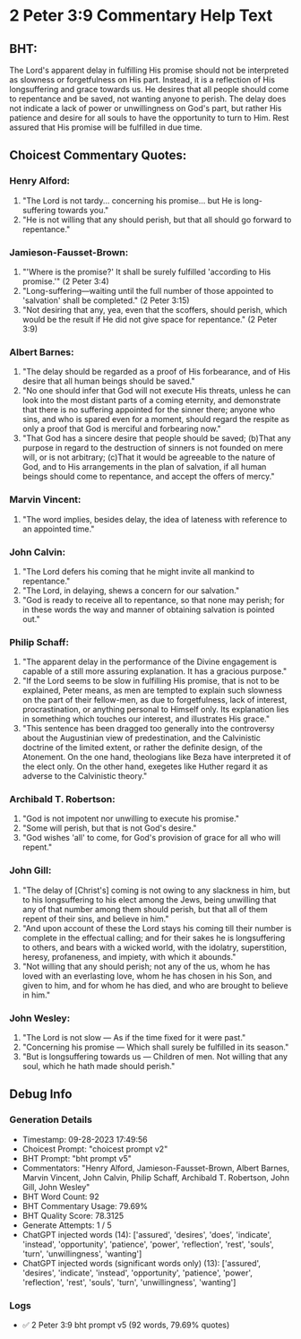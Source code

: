 # 2 Peter 3:9 Commentary Help Text

## BHT:
The Lord's apparent delay in fulfilling His promise should not be interpreted as slowness or forgetfulness on His part. Instead, it is a reflection of His longsuffering and grace towards us. He desires that all people should come to repentance and be saved, not wanting anyone to perish. The delay does not indicate a lack of power or unwillingness on God's part, but rather His patience and desire for all souls to have the opportunity to turn to Him. Rest assured that His promise will be fulfilled in due time.

## Choicest Commentary Quotes:
### Henry Alford:
1. "The Lord is not tardy... concerning his promise... but He is long-suffering towards you."
2. "He is not willing that any should perish, but that all should go forward to repentance."

### Jamieson-Fausset-Brown:
1. "'Where is the promise?' It shall be surely fulfilled 'according to His promise.'" (2 Peter 3:4)
2. "Long-suffering—waiting until the full number of those appointed to 'salvation' shall be completed." (2 Peter 3:15)
3. "Not desiring that any, yea, even that the scoffers, should perish, which would be the result if He did not give space for repentance." (2 Peter 3:9)

### Albert Barnes:
1. "The delay should be regarded as a proof of His forbearance, and of His desire that all human beings should be saved."
2. "No one should infer that God will not execute His threats, unless he can look into the most distant parts of a coming eternity, and demonstrate that there is no suffering appointed for the sinner there; anyone who sins, and who is spared even for a moment, should regard the respite as only a proof that God is merciful and forbearing now."
3. "That God has a sincere desire that people should be saved; (b)That any purpose in regard to the destruction of sinners is not founded on mere will, or is not arbitrary; (c)That it would be agreeable to the nature of God, and to His arrangements in the plan of salvation, if all human beings should come to repentance, and accept the offers of mercy."

### Marvin Vincent:
1. "The word implies, besides delay, the idea of lateness with reference to an appointed time."

### John Calvin:
1. "The Lord defers his coming that he might invite all mankind to repentance."
2. "The Lord, in delaying, shews a concern for our salvation."
3. "God is ready to receive all to repentance, so that none may perish; for in these words the way and manner of obtaining salvation is pointed out."

### Philip Schaff:
1. "The apparent delay in the performance of the Divine engagement is capable of a still more assuring explanation. It has a gracious purpose."
2. "If the Lord seems to be slow in fulfilling His promise, that is not to be explained, Peter means, as men are tempted to explain such slowness on the part of their fellow-men, as due to forgetfulness, lack of interest, procrastination, or anything personal to Himself only. Its explanation lies in something which touches our interest, and illustrates His grace."
3. "This sentence has been dragged too generally into the controversy about the Augustinian view of predestination, and the Calvinistic doctrine of the limited extent, or rather the definite design, of the Atonement. On the one hand, theologians like Beza have interpreted it of the elect only. On the other hand, exegetes like Huther regard it as adverse to the Calvinistic theory."

### Archibald T. Robertson:
1. "God is not impotent nor unwilling to execute his promise."
2. "Some will perish, but that is not God's desire."
3. "God wishes 'all' to come, for God's provision of grace for all who will repent."

### John Gill:
1. "The delay of [Christ's] coming is not owing to any slackness in him, but to his longsuffering to his elect among the Jews, being unwilling that any of that number among them should perish, but that all of them repent of their sins, and believe in him."
2. "And upon account of these the Lord stays his coming till their number is complete in the effectual calling; and for their sakes he is longsuffering to others, and bears with a wicked world, with the idolatry, superstition, heresy, profaneness, and impiety, with which it abounds."
3. "Not willing that any should perish; not any of the us, whom he has loved with an everlasting love, whom he has chosen in his Son, and given to him, and for whom he has died, and who are brought to believe in him."

### John Wesley:
1. "The Lord is not slow — As if the time fixed for it were past."
2. "Concerning his promise — Which shall surely be fulfilled in its season."
3. "But is longsuffering towards us — Children of men. Not willing that any soul, which he hath made should perish."


## Debug Info
### Generation Details
- Timestamp: 09-28-2023 17:49:56
- Choicest Prompt: "choicest prompt v2"
- BHT Prompt: "bht prompt v5"
- Commentators: "Henry Alford, Jamieson-Fausset-Brown, Albert Barnes, Marvin Vincent, John Calvin, Philip Schaff, Archibald T. Robertson, John Gill, John Wesley"
- BHT Word Count: 92
- BHT Commentary Usage: 79.69%
- BHT Quality Score: 78.3125
- Generate Attempts: 1 / 5
- ChatGPT injected words (14):
	['assured', 'desires', 'does', 'indicate', 'instead', 'opportunity', 'patience', 'power', 'reflection', 'rest', 'souls', 'turn', 'unwillingness', 'wanting']
- ChatGPT injected words (significant words only) (13):
	['assured', 'desires', 'indicate', 'instead', 'opportunity', 'patience', 'power', 'reflection', 'rest', 'souls', 'turn', 'unwillingness', 'wanting']

### Logs
- ✅ 2 Peter 3:9 bht prompt v5 (92 words, 79.69% quotes)